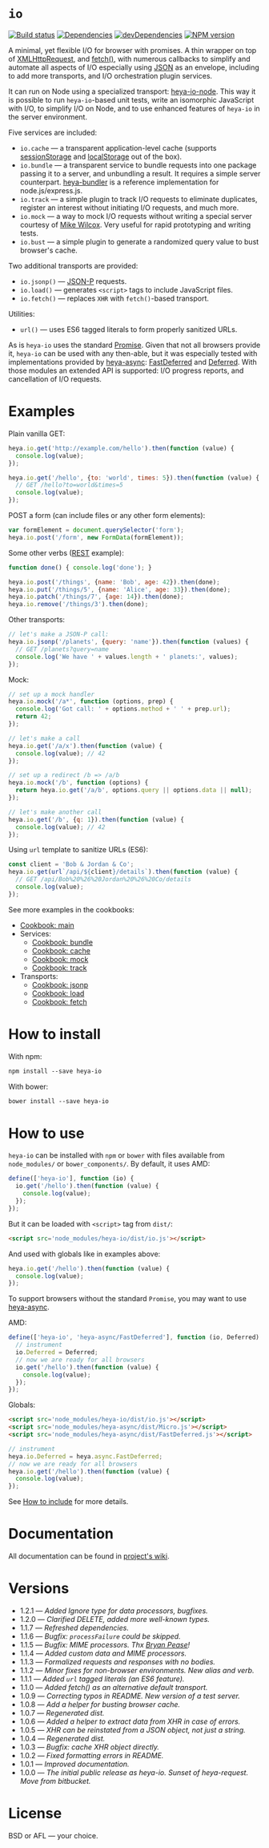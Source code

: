 # `io`

[![Build status][travis-image]][travis-url]
[![Dependencies][deps-image]][deps-url]
[![devDependencies][dev-deps-image]][dev-deps-url]
[![NPM version][npm-image]][npm-url]

A minimal, yet flexible I/O for browser with promises. A thin wrapper on top of [XMLHttpRequest](https://developer.mozilla.org/en-US/docs/Web/API/XMLHttpRequest), and [fetch()](https://developer.mozilla.org/en-US/docs/Web/API/Fetch_API), with numerous callbacks to simplify and automate all aspects of I/O especially using [JSON](http://www.json.org/) as an envelope, including to add more transports, and I/O orchestration plugin services.

It can run on Node using a specialized transport: [heya-io-node](https://github.com/heya/io-node). This way it is possible to run `heya-io`-based unit tests, write an isomorphic JavaScript with I/O, to simplify I/O on Node, and to use enhanced features of `heya-io` in the server environment.

Five services are included:

* `io.cache` &mdash; a transparent application-level cache (supports [sessionStorage](https://developer.mozilla.org/en-US/docs/Web/API/Window/sessionStorage) and [localStorage](https://developer.mozilla.org/en-US/docs/Web/API/Window/localStorage) out of the box).
* `io.bundle` &mdash; a transparent service to bundle requests into one package passing it to a server, and unbundling a result. It requires a simple server counterpart. [heya-bundler](https://github.com/heya/bundler) is a reference implementation for node.js/express.js.
* `io.track` &mdash; a simple plugin to track I/O requests to eliminate duplicates, register an interest without initiating I/O requests, and much more.
* `io.mock` &mdash; a way to mock I/O requests without writing a special server courtesy of [Mike Wilcox](https://github.com/clubajax). Very useful for rapid prototyping and writing tests.
* `io.bust` &mdash; a simple plugin to generate a randomized query value to bust browser's cache.

Two additional transports are provided:

* `io.jsonp()` &mdash; [JSON-P](http://json-p.org/) requests.
* `io.load()` &mdash; generates `<script>` tags to include JavaScript files.
* `io.fetch()` &mdash; replaces `XHR` with `fetch()`-based transport.

Utilities:

* `url()` &mdash; uses ES6 tagged literals to form properly sanitized URLs.

As is `heya-io` uses the standard [Promise](https://developer.mozilla.org/en-US/docs/Web/JavaScript/Reference/Global_Objects/Promise). Given that not all browsers provide it, `heya-io` can be used with any then-able, but it was especially tested with implementations provided by [heya-async](https://github.com/heya/async): [FastDeferred](https://github.com/heya/async/wiki/async.FastDeferred) and [Deferred](https://github.com/heya/async/wiki/async.Deferred). With those modules an extended API is supported: I/O progress reports, and cancellation of I/O requests.

# Examples

Plain vanilla GET:

```js
heya.io.get('http://example.com/hello').then(function (value) {
  console.log(value);
});

heya.io.get('/hello', {to: 'world', times: 5}).then(function (value) {
  // GET /hello?to=world&times=5
  console.log(value);
});
```

POST a form (can include files or any other form elements):

```js
var formElement = document.querySelector('form');
heya.io.post('/form', new FormData(formElement));
```

Some other verbs ([REST](https://en.wikipedia.org/wiki/Representational_state_transfer) example):

```js
function done() { console.log('done'); }

heya.io.post('/things', {name: 'Bob', age: 42}).then(done);
heya.io.put('/things/5', {name: 'Alice', age: 33}).then(done);
heya.io.patch('/things/7', {age: 14}).then(done);
heya.io.remove('/things/3').then(done);
```

Other transports:

```js
// let's make a JSON-P call:
heya.io.jsonp('/planets', {query: 'name'}).then(function (values) {
  // GET /planets?query=name
  console.log('We have ' + values.length + ' planets:', values);
});
```

Mock:

```js
// set up a mock handler
heya.io.mock('/a*', function (options, prep) {
  console.log('Got call: ' + options.method + ' ' + prep.url);
  return 42;
});

// let's make a call
heya.io.get('/a/x').then(function (value) {
  console.log(value); // 42
});

// set up a redirect /b => /a/b
heya.io.mock('/b', function (options) {
  return heya.io.get('/a/b', options.query || options.data || null);
});

// let's make another call
heya.io.get('/b', {q: 1}).then(function (value) {
  console.log(value); // 42
});
```

Using `url` template to sanitize URLs (ES6):

```js
const client = 'Bob & Jordan & Co';
heya.io.get(url`/api/${client}/details`).then(function (value) {
  // GET /api/Bob%20%26%20Jordan%20%26%20Co/details
  console.log(value);
});
```

See more examples in the cookbooks:

* [Cookbook: main](https://github.com/heya/io/wiki/Cookbook:-main)
* Services:
  * [Cookbook: bundle](https://github.com/heya/io/wiki/Cookbook:-bundle)
  * [Cookbook: cache](https://github.com/heya/io/wiki/Cookbook:-cache)
  * [Cookbook: mock](https://github.com/heya/io/wiki/Cookbook:-mock)
  * [Cookbook: track](https://github.com/heya/io/wiki/Cookbook:-track)
* Transports:
  * [Cookbook: jsonp](https://github.com/heya/io/wiki/Cookbook:-jsonp)
  * [Cookbook: load](https://github.com/heya/io/wiki/Cookbook:-load)
  * [Cookbook: fetch](https://github.com/heya/io/wiki/Cookbook:-fetch)

# How to install

With npm:

```txt
npm install --save heya-io
```

With bower:

```txt
bower install --save heya-io
```

# How to use

`heya-io` can be installed with `npm` or `bower` with files available from `node_modules/` or `bower_components/`. By default, it uses AMD:

```js
define(['heya-io'], function (io) {
  io.get('/hello').then(function (value) {
    console.log(value);
  });
});
```

But it can be loaded with `<script>` tag from `dist/`:

```html
<script src='node_modules/heya-io/dist/io.js'></script>
```

And used with globals like in examples above:

```js
heya.io.get('/hello').then(function (value) {
  console.log(value);
});
```

To support browsers without the standard `Promise`, you may want to use [heya-async](https://github.com/heya/async).

AMD:

```js
define(['heya-io', 'heya-async/FastDeferred'], function (io, Deferred) {
  // instrument
  io.Deferred = Deferred;
  // now we are ready for all browsers
  io.get('/hello').then(function (value) {
    console.log(value);
  });
});
```

Globals:

```html
<script src='node_modules/heya-io/dist/io.js'></script>
<script src='node_modules/heya-async/dist/Micro.js'></script>
<script src='node_modules/heya-async/dist/FastDeferred.js'></script>
```

```js
// instrument
heya.io.Deferred = heya.async.FastDeferred;
// now we are ready for all browsers
heya.io.get('/hello').then(function (value) {
  console.log(value);
});
```

See [How to include](https://github.com/heya/io/wiki/How-to-include) for more details.

# Documentation

All documentation can be found in [project's wiki](https://github.com/heya/io/wiki).

# Versions

- 1.2.1 &mdash; *Added Ignore type for data processors, bugfixes.*
- 1.2.0 &mdash; *Clarified DELETE, added more well-known types.*
- 1.1.7 &mdash; *Refreshed dependencies.*
- 1.1.6 &mdash; *Bugfix: `processFailure` could be skipped.*
- 1.1.5 &mdash; *Bugfix: MIME processors. Thx [Bryan Pease](https://github.com/Akeron972)!*
- 1.1.4 &mdash; *Added custom data and MIME processors.*
- 1.1.3 &mdash; *Formalized requests and responses with no bodies.*
- 1.1.2 &mdash; *Minor fixes for non-browser environments. New alias and verb.*
- 1.1.1 &mdash; *Added `url` tagged literals (an ES6 feature).*
- 1.1.0 &mdash; *Added fetch() as an alternative default transport.*
- 1.0.9 &mdash; *Correcting typos in README. New version of a test server.*
- 1.0.8 &mdash; *Add a helper for busting browser cache.*
- 1.0.7 &mdash; *Regenerated dist.*
- 1.0.6 &mdash; *Added a helper to extract data from XHR in case of errors.*
- 1.0.5 &mdash; *XHR can be reinstated from a JSON object, not just a string.*
- 1.0.4 &mdash; *Regenerated dist.*
- 1.0.3 &mdash; *Bugfix: cache XHR object directly.*
- 1.0.2 &mdash; *Fixed formatting errors in README.*
- 1.0.1 &mdash; *Improved documentation.*
- 1.0.0 &mdash; *The initial public release as heya-io. Sunset of heya-request. Move from bitbucket.*

# License

BSD or AFL &mdash; your choice.


[npm-image]:      https://img.shields.io/npm/v/heya-io.svg
[npm-url]:        https://npmjs.org/package/heya-io
[deps-image]:     https://img.shields.io/david/heya/io.svg
[deps-url]:       https://david-dm.org/heya/io
[dev-deps-image]: https://img.shields.io/david/dev/heya/io.svg
[dev-deps-url]:   https://david-dm.org/heya/io?type=dev
[travis-image]:   https://img.shields.io/travis/heya/io.svg
[travis-url]:     https://travis-ci.org/heya/io
